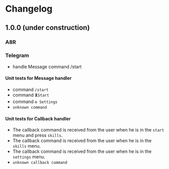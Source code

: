 # Changelog

## 1.0.0 (under construction)

### A8R

### Telegram

- handle Message command /start

#### Unit tests for Message handler

- command `/start`
- command `🎗Start`
- command `⚙ Settings`
- `unknown command`

#### Unit tests for Callback handler

- The callback command is received from the user when he is in the `start` menu and press `skills`.
- The callback command is received from the user when he is in the `skills` menu.
- The callback command is received from the user when he is in the `settings` menu.
- `unknown callback command`
